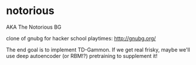 notorious
===========

AKA The Notorious BG

clone of gnubg for hacker school playtimes: http://gnubg.org/

The end goal is to implement TD-Gammon. If we get real frisky, maybe we'll use deep autoencoder (or RBM!?) pretraining to supplement it!